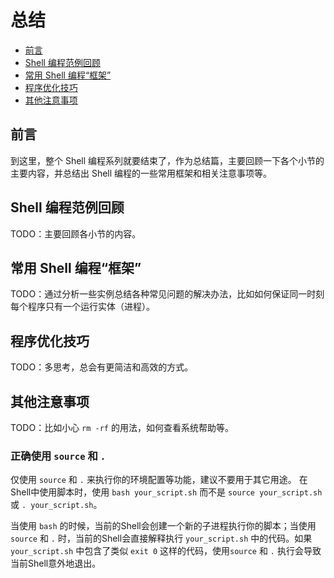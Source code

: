 # 总结

-    [前言](#toc_30143_27506_1)
-    [Shell 编程范例回顾](#toc_30143_27506_2)
-    [常用 Shell 编程“框架”](#toc_30143_27506_3)
-    [程序优化技巧](#toc_30143_27506_4)
-    [其他注意事项](#toc_30143_27506_5)


<span id="toc_30143_27506_1"></span>
## 前言

到这里，整个 Shell 编程系列就要结束了，作为总结篇，主要回顾一下各个小节的主要内容，并总结出 Shell 编程的一些常用框架和相关注意事项等。

<span id="toc_30143_27506_2"></span>
## Shell 编程范例回顾

TODO：主要回顾各小节的内容。

<span id="toc_30143_27506_3"></span>
## 常用 Shell 编程“框架”

TODO：通过分析一些实例总结各种常见问题的解决办法，比如如何保证同一时刻每个程序只有一个运行实体（进程）。

<span id="toc_30143_27506_4"></span>
## 程序优化技巧

TODO：多思考，总会有更简洁和高效的方式。

<span id="toc_30143_27506_5"></span>
## 其他注意事项

TODO：比如小心 `rm -rf` 的用法，如何查看系统帮助等。

### 正确使用 `source` 和 `.`

仅使用 `source` 和 `.` 来执行你的环境配置等功能，建议不要用于其它用途。
在Shell中使用脚本时，使用 `bash your_script.sh` 而不是 `source your_script.sh` 或
`. your_script.sh`。

当使用 `bash` 的时候，当前的Shell会创建一个新的子进程执行你的脚本；当使用
`source` 和 `.` 时，当前的Shell会直接解释执行 `your_script.sh` 中的代码。如果 `your_script.sh`
中包含了类似 `exit 0` 这样的代码，使用`source` 和 `.` 执行会导致当前Shell意外地退出。
